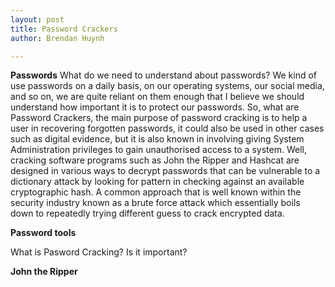 ```yaml
---
layout: post 
title: Password Crackers 
author: Brendan Huynh

---
```


**Passwords** 
What do we need to understand about passwords? We kind of use passwords on a daily basis, on our operating systems, our social media, and so on, we are quite reliant on them enough that I believe we should understand how important it is to protect our passwords. So, what are Password Crackers, the main purpose of password cracking is to help a user in recovering forgotten passwords, it could also be used in other cases such as digital evidence, but it is also known in involving giving System Administration privileges to gain unauthorised access to a system.
Well, cracking software programs such as John the Ripper and Hashcat are designed in various ways to decrypt passwords that can be vulnerable to a dictionary attack by looking for pattern in checking against an available cryptographic hash. A common approach that is well known within the security industry known as a brute force attack which essentially boils down to repeatedly trying different guess to crack encrypted data.


**Password tools**



What is Pasword Cracking? Is it important? 



**John the Ripper** 
